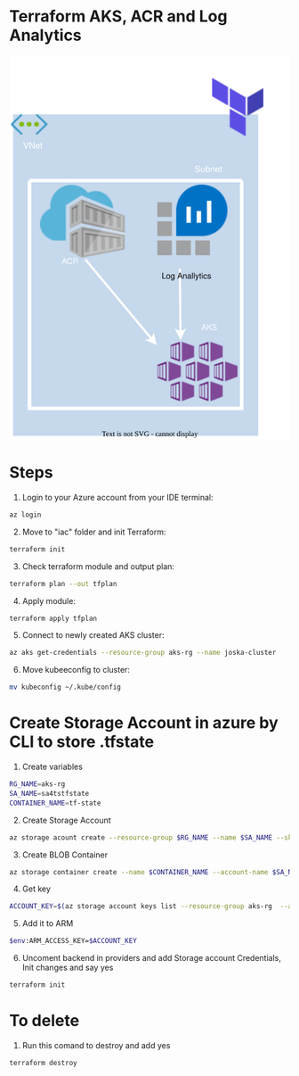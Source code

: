 <h1>Terraform AKS, ACR and Log Analytics</h1>
<p align="center">
<img src="https://github.com/Joska99/joska/blob/main/terraform/modules/tf-aks-la/diagram.drawio.svg">
</p>

<h1> Steps </h1>

1. Login to your Azure account from your IDE terminal:
```bash 
az login 
```
2. Move to "iac" folder and init Terraform:
```bash
terraform init 
```
3. Check terraform module and output plan:
```bash
terraform plan --out tfplan
```
4. Apply module:
```bash
terraform apply tfplan
```
5. Connect to newly created AKS cluster:
```bash
az aks get-credentials --resource-group aks-rg --name joska-cluster
```
6. Move kubeeconfig to cluster:
```bash
mv kubeconfig ~/.kube/config
```

<h1> Create Storage Account in azure by CLI to store .tfstate</h1>

1. Create variables
```bash
RG_NAME=aks-rg
SA_NAME=sa4tstfstate
CONTAINER_NAME=tf-state
```

2. Create Storage Account
```bash
az storage acount create --resource-group $RG_NAME --name $SA_NAME --sku Standard_LRS --encryption-services blob 
```

3. Create BLOB Container
```bash
az storage container create --name $CONTAINER_NAME --account-name $SA_NAME 
```

4. Get key 
```bash
ACCOUNT_KEY=$(az storage account keys list --resource-group aks-rg  --account-name sa4tstfstate --query '[0].value' -o tsv)
```

5. Add it to ARM 
```bash
$env:ARM_ACCESS_KEY=$ACCOUNT_KEY
```

6. Uncoment backend in providers and add Storage account Credentials, Init changes and say yes 
```bash
terraform init 
```

<h1>To delete</h1>

1. Run this comand to destroy and add yes
```bash
terraform destroy
``` 